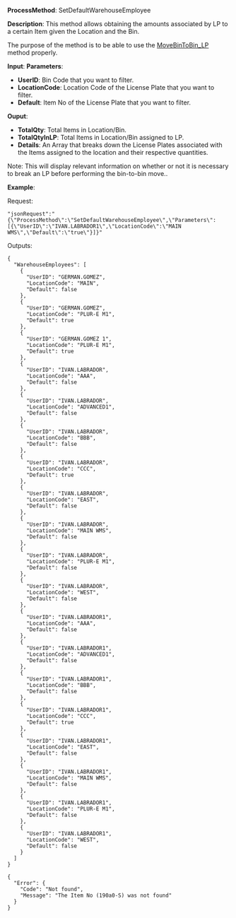 **ProcessMethod**: SetDefaultWarehouseEmployee

**Description**:
This method allows obtaining the amounts associated by LP to a certain Item given the Location and the Bin.

The purpose of the method is to be able to use the [MoveBinToBin_LP](/Plur%2De/WMS-API/MoveBinToBin_LP) method properly.

**Input**:
**Parameters**: 
-	**UserID**: Bin Code that you want to filter.
-	**LocationCode**: Location Code of the License Plate that you want to filter.
-	**Default**: Item No of the License Plate that you want to filter.

**Ouput**: 
-	**TotalQty**: Total Items in Location/Bin.
-	**TotalQtyInLP**: Total Items in Location/Bin assigned to LP.
-	**Details**: An Array that breaks down the License Plates associated with the Items assigned to the location and their respective quantities.

Note: This will display relevant information on whether or not it is necessary to break an LP before performing the bin-to-bin move..


**Example**:

Request:

`"jsonRequest":"{\"ProcessMethod\":\"SetDefaultWarehouseEmployee\",\"Parameters\":[{\"UserID\":\"IVAN.LABRADOR1\",\"LocationCode\":\"MAIN WMS\",\"Default\":\"true\"}]}"`

Outputs:


```
{
  "WarehouseEmployees": [
    {
      "UserID": "GERMAN.GOMEZ",
      "LocationCode": "MAIN",
      "Default": false
    },
    {
      "UserID": "GERMAN.GOMEZ",
      "LocationCode": "PLUR-E M1",
      "Default": true
    },
    {
      "UserID": "GERMAN.GOMEZ 1",
      "LocationCode": "PLUR-E M1",
      "Default": true
    },
    {
      "UserID": "IVAN.LABRADOR",
      "LocationCode": "AAA",
      "Default": false
    },
    {
      "UserID": "IVAN.LABRADOR",
      "LocationCode": "ADVANCED1",
      "Default": false
    },
    {
      "UserID": "IVAN.LABRADOR",
      "LocationCode": "BBB",
      "Default": false
    },
    {
      "UserID": "IVAN.LABRADOR",
      "LocationCode": "CCC",
      "Default": true
    },
    {
      "UserID": "IVAN.LABRADOR",
      "LocationCode": "EAST",
      "Default": false
    },
    {
      "UserID": "IVAN.LABRADOR",
      "LocationCode": "MAIN WMS",
      "Default": false
    },
    {
      "UserID": "IVAN.LABRADOR",
      "LocationCode": "PLUR-E M1",
      "Default": false
    },
    {
      "UserID": "IVAN.LABRADOR",
      "LocationCode": "WEST",
      "Default": false
    },
    {
      "UserID": "IVAN.LABRADOR1",
      "LocationCode": "AAA",
      "Default": false
    },
    {
      "UserID": "IVAN.LABRADOR1",
      "LocationCode": "ADVANCED1",
      "Default": false
    },
    {
      "UserID": "IVAN.LABRADOR1",
      "LocationCode": "BBB",
      "Default": false
    },
    {
      "UserID": "IVAN.LABRADOR1",
      "LocationCode": "CCC",
      "Default": true
    },
    {
      "UserID": "IVAN.LABRADOR1",
      "LocationCode": "EAST",
      "Default": false
    },
    {
      "UserID": "IVAN.LABRADOR1",
      "LocationCode": "MAIN WMS",
      "Default": false
    },
    {
      "UserID": "IVAN.LABRADOR1",
      "LocationCode": "PLUR-E M1",
      "Default": false
    },
    {
      "UserID": "IVAN.LABRADOR1",
      "LocationCode": "WEST",
      "Default": false
    }
  ]
}

{
  "Error": {
    "Code": "Not found",
    "Message": "The Item No (190a0-S) was not found"
  }
}
```


